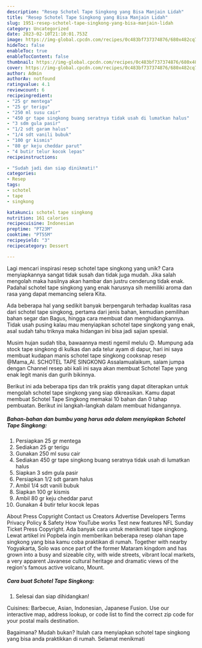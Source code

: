 ```yaml
---
description: "Resep Schotel Tape Singkong yang Bisa Manjain Lidah"
title: "Resep Schotel Tape Singkong yang Bisa Manjain Lidah"
slug: 1951-resep-schotel-tape-singkong-yang-bisa-manjain-lidah
category: Uncategorized
date: 2023-02-10T21:10:01.753Z
image: https://img-global.cpcdn.com/recipes/0c483bf737374876/680x482cq70/schotel-tape-singkong-foto-resep-utama.jpg
hideToc: false
enableToc: true
enableTocContent: false
thumbnail: https://img-global.cpcdn.com/recipes/0c483bf737374876/680x482cq70/schotel-tape-singkong-foto-resep-utama.jpg
cover: https://img-global.cpcdn.com/recipes/0c483bf737374876/680x482cq70/schotel-tape-singkong-foto-resep-utama.jpg
author: Admin
authorAv: notfound
ratingvalue: 4.1
reviewcount: 6
recipeingredient:
- "25 gr mentega"
- "25 gr terigu"
- "250 ml susu cair"
- "450 gr tape singkong buang seratnya tidak usah di lumatkan halus"
- "3 sdm gula pasir"
- "1/2 sdt garam halus"
- "1/4 sdt vanili bubuk"
- "100 gr kismis"
- "80 gr keju cheddar parut"
- "4 butir telur kocok lepas"
recipeinstructions:

- "Sudah jadi dan siap dinikmati!"
categories:
- Resep
tags:
- schotel
- tape
- singkong

katakunci: schotel tape singkong 
nutrition: 161 calories
recipecuisine: Indonesian
preptime: "PT23M"
cooktime: "PT55M"
recipeyield: "3"
recipecategory: Dessert

---
```





Lagi mencari inspirasi resep schotel tape singkong yang unik? Cara menyiapkannya sangat tidak susah dan tidak juga mudah. Jika salah mengolah maka hasilnya akan hambar dan justru cenderung tidak enak. Padahal schotel tape singkong yang enak harusnya sih memiliki aroma dan rasa yang dapat memancing selera Kita.





Ada beberapa hal yang sedikit banyak berpengaruh terhadap kualitas rasa dari schotel tape singkong, pertama dari jenis bahan, kemudian pemilihan bahan segar dan Bagus, hingga cara membuat dan menghidangkannya. Tidak usah pusing kalau mau menyiapkan schotel tape singkong yang enak,      asal sudah tahu triknya maka hidangan ini bisa jadi sajian spesial.














Musim hujan sudah tiba, bawaannya mesti ngemil melulu 😊. Mumpung ada stock tape singkong di kulkas dan ada telur ayam di dapur, hari ini saya membuat kudapan manis schotel tape singkong cooksnap resep @Mama_Al. SCHOTEL TAPE SINGKONG Assalamualaikum, salam jumpa dengan Channel resep abi kali ini saya akan membuat Schotel Tape yang enak legit manis dan gurih bikinnya.






Berikut ini ada beberapa tips dan trik praktis yang dapat diterapkan untuk mengolah schotel tape singkong yang siap dikreasikan. Kamu dapat membuat Schotel Tape Singkong memakai 10 bahan dan 0 tahap pembuatan. Berikut ini langkah-langkah dalam membuat hidangannya.

<!--inarticleads1-->

##### Bahan-bahan dan bumbu yang harus ada dalam menyiapkan Schotel Tape Singkong:

1. Persiapkan 25 gr mentega
1. Sediakan 25 gr terigu
1. Gunakan 250 ml susu cair
1. Sediakan 450 gr tape singkong buang seratnya tidak usah di lumatkan halus
1. Siapkan 3 sdm gula pasir
1. Persiapkan 1/2 sdt garam halus
1. Ambil 1/4 sdt vanili bubuk
1. Siapkan 100 gr kismis
1. Ambil 80 gr keju cheddar parut
1. Gunakan 4 butir telur kocok lepas


About Press Copyright Contact us Creators Advertise Developers Terms Privacy Policy &amp; Safety How YouTube works Test new features NFL Sunday Ticket Press Copyright. Ada banyak cara untuk menikmati tape singkong. Lewat artikel ini Popbela ingin memberikan beberapa resep olahan tape singkong yang bisa kamu coba praktikan di rumah. Together with nearby Yogyakarta, Solo was once part of the former Mataram kingdom and has grown into a busy and sizeable city, with wide streets, vibrant local markets, a very apparent Javanese cultural heritage and dramatic views of the region&#39;s famous active volcano, Mount. 

<!--inarticleads2-->

##### Cara buat Schotel Tape Singkong:


1. Selesai dan siap dihidangkan!

Cuisines: Barbecue, Asian, Indonesian, Japanese Fusion. Use our interactive map, address lookup, or code list to find the correct zip code for your postal mails destination. 

Bagaimana? Mudah bukan? Itulah cara menyiapkan schotel tape singkong yang bisa anda praktikkan di rumah. Selamat menikmati
